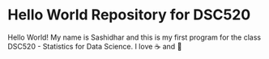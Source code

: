 # Hello World Repository for DSC520

Hello World! 
My name is Sashidhar and this is my first program for the class DSC520 - Statistics for Data Science.
I love :coffee: and :pizza:
